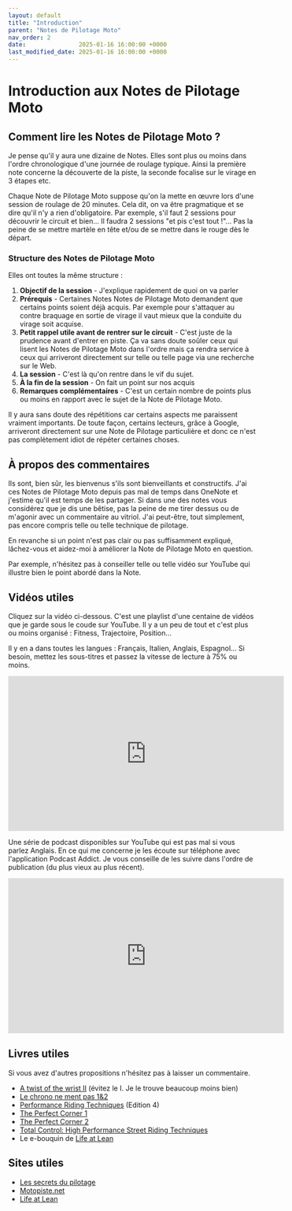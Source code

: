 ```yaml
---
layout: default
title: "Introduction"
parent: "Notes de Pilotage Moto"
nav_order: 2
date:               2025-01-16 16:00:00 +0000
last_modified_date: 2025-01-16 16:00:00 +0000
---
```


# Introduction aux Notes de Pilotage Moto

## Comment lire les Notes de Pilotage Moto ?

Je pense qu'il y aura une dizaine de Notes. Elles sont plus ou moins dans l'ordre chronologique d'une journée de roulage typique. Ainsi la première note concerne la découverte de la piste, la seconde focalise sur le virage en 3 étapes etc.

Chaque Note de Pilotage Moto suppose qu'on la mette en œuvre lors d'une session de roulage de 20 minutes. Cela dit, on va être pragmatique et se dire qu'il n'y a rien d'obligatoire. Par exemple, s'il faut 2 sessions pour découvrir le circuit et bien... Il faudra 2 sessions "et pis c'est tout !"... Pas la peine de se mettre martèle en tête et/ou de se mettre dans le rouge dès le départ.



### Structure des Notes de Pilotage Moto

Elles ont toutes la même structure :

1. **Objectif de la session** - J'explique rapidement de quoi on va parler
1. **Prérequis** - Certaines Notes Notes de Pilotage Moto demandent que certains points soient déjà acquis. Par exemple pour s'attaquer au contre braquage en sortie de virage il vaut mieux que la conduite du virage soit acquise.
1. **Petit rappel utile avant de rentrer sur le circuit** - C'est juste de la prudence avant d'entrer en piste. Ça va sans doute soûler ceux qui lisent les Notes de Pilotage Moto dans l'ordre mais ça rendra service à ceux qui arriveront directement sur telle ou telle page via une recherche sur le Web.
1. **La session** - C'est là qu'on rentre dans le vif du sujet.
1. **À la fin de la session** - On fait un point sur nos acquis
1. **Remarques complémentaires** - C'est un certain nombre de points plus ou moins en rapport avec le sujet de la Note de Pilotage Moto.

Il y aura sans doute des répétitions car certains aspects me paraissent vraiment importants. De toute façon, certains lecteurs, grâce à Google, arriveront directement sur une Note de Pilotage particulière et donc ce n'est pas complètement idiot de répéter certaines choses.

<!-- Attention. Sur le site [40tude](https://www.40tude.fr/), les Notes de Pilotage Moto peuvent ne pas apparaître dans l'ordre. En effet, si j'ajoute un complément à telle ou telle note, cette dernière arrivera en haut de la liste et sur la première page du site. Ce n'est pas la peine de râler... Il suffit de les lire dans l'ordre de leur numérotation et/ou d'aller sur cette [page](https://www.40tude.fr/pilotage-moto/) qui fait office de table des matières et de choisir un sujet particulier. De plus chaque note de Pilotage Moto dispose de 2 tableaux en haut et en bas de page avec des liens sur les notes précédente et suivante ainsi que la table des matières. Enfin sur PC, il y a un lien vers la table des matières en haut de toutes les pages du site. -->




## À propos des commentaires

Ils sont, bien sûr, les bienvenus s'ils sont bienveillants et constructifs. J'ai ces Notes de Pilotage Moto depuis pas mal de temps dans OneNote et j'estime qu'il est temps de les partager. Si dans une des notes vous considérez que je dis une bêtise, pas la peine de me tirer dessus ou de m'agonir avec un commentaire au vitriol. J'ai peut-être, tout simplement, pas encore compris telle ou telle technique de pilotage.

En revanche si un point n'est pas clair ou pas suffisamment expliqué, lâchez-vous et aidez-moi à améliorer la Note de Pilotage Moto en question.

Par exemple, n'hésitez pas à conseiller telle ou telle vidéo sur YouTube qui illustre bien le point abordé dans la Note.

<!-- Si ça part en vrille je fermerai les commentaires mais je continuerai à publier et à éditer les notes. -->




## Vidéos utiles

Cliquez sur la vidéo ci-dessous. C'est une playlist d'une centaine de vidéos que je garde sous le coude sur YouTube. Il y a un peu de tout et c'est plus ou moins organisé : Fitness, Trajectoire, Position...

Il y en a dans toutes les langues : Français, Italien, Anglais, Espagnol... Si besoin, mettez les sous-titres et passez la vitesse de lecture à 75% ou moins.

<!-- https://www.youtube.com/playlist?list=PLOmfq6wDOTY7St0LApT2rQh3fsZKbvYUS -->

<iframe width="560" height="315" src="https://www.youtube.com/embed/videoseries?si=n7LHAWWeSbHh5IqF&amp;start=1014&amp;list=PLOmfq6wDOTY7St0LApT2rQh3fsZKbvYUS" title="YouTube video player" frameborder="0" allow="accelerometer; autoplay; clipboard-write; encrypted-media; gyroscope; picture-in-picture; web-share" referrerpolicy="strict-origin-when-cross-origin" allowfullscreen></iframe>



<!-- <iframe width="560" height="315" src="https://www.youtube.com/embed/videoseries?si=5AktqODs0LX3bt7i&amp;list=PLOmfq6wDOTY7St0LApT2rQh3fsZKbvYUS" title="YouTube video player" frameborder="0" allow="accelerometer; autoplay; clipboard-write; encrypted-media; gyroscope; picture-in-picture; web-share" referrerpolicy="strict-origin-when-cross-origin" allowfullscreen></iframe> -->

Une série de podcast disponibles sur YouTube qui est pas mal si vous parlez Anglais. En ce qui me concerne je les écoute sur téléphone avec l'application Podcast Addict. Je vous conseille de les suivre dans l'ordre de publication (du plus vieux au plus récent).

<!-- https://www.youtube.com/watch?v=7Joj-yc_pWM&list=PLNOc2dc5lwq_f6NsNYG49PqkwYAmEVt32 -->

<iframe width="560" height="315" src="https://www.youtube.com/embed/7Joj-yc_pWM?si=k61W85NBye3zYzAW" title="YouTube video player" frameborder="0" allow="accelerometer; autoplay; clipboard-write; encrypted-media; gyroscope; picture-in-picture; web-share" referrerpolicy="strict-origin-when-cross-origin" allowfullscreen></iframe>



## Livres utiles

Si vous avez d'autres propositions n'hésitez pas à laisser un commentaire.

* [A twist of the wrist II](https://www.amazon.fr/Twist-Wrist-Vol-Performance-Motorcycle/dp/0965045021/ref%3Dsr_1_1?__mk_fr_FR=%C3%85M%C3%85%C5%BD%C3%95%C3%91&crid=TLKKSHBHVY2Z&keywords=twist+of+the+wrist&qid=1567934828&s=gateway&sprefix=TWIST+OF+%2Caps%2C219&sr=8-1) (évitez le I. Je le trouve beaucoup moins bien)
* [Le chrono ne ment pas 1&2](http://kennyforay.com/shop/Le-chrono-ne-ment-pas-1%262-p195955506)
* [Performance Riding Techniques](https://www.performanceridingtechniques.co.uk/product/performance-riding-techniques) (Edition 4)
* [The Perfect Corner 1](https://www.amazon.fr/gp/product/0997382422/ref%3Dppx_yo_dt_b_asin_title_o05_s00?ie=UTF8&psc=1)
* [The Perfect Corner 2](https://www.amazon.fr/gp/product/0997382449/ref%3Dppx_yo_dt_b_asin_title_o04_s00?ie=UTF8&psc=1)
* [Total Control: High Performance Street Riding Techniques](https://www.amazon.fr/gp/product/0760343446/ref%3Dppx_yo_dt_b_asin_title_o06_s00?ie=UTF8&psc=1)
* Le e-bouquin de [Life at Lean](https://lifeatlean.com/free-guide-and-training-series/)





## Sites utiles

* [Les secrets du pilotage](http://dmic.free.fr/Pilotage/Secrets-du-pilotage-shared-by-Micboy.pdf)
* [Motopiste.net](http://www.motopiste.net/)
* [Life at Lean](https://lifeatlean.com/free-guide-and-training-series/)

